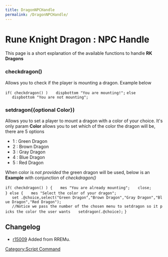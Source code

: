 ```yaml
---
title: DragonNPCHandle
permalink: /DragonNPCHandle/
---
```


Rune Knight Dragon : NPC Handle
===============================

This page is a short explanation of the available functions to handle **RK Dragons**

### checkdragon()

Allows you to check if the player is mounting a dragon. Example below

`if( checkdragon() )`
`   dispbottom "You are mounting!";`
`else`
`   dispbottom "You are not mounting";`

### setdragon({optional Color})

Allows you to set a player to mount a dragon with a color of your choice.
It's only param **Color** allows you to set which of the color the dragon will be, there are 5 options

-   1 : Green Dragon
-   2 : Brown Dragon
-   3 : Gray Dragon
-   4 : Blue Dragon
-   5 : Red Dragon

When color is *not provided* the green dragon will be used, below is an **Example** with conjunction of *checkdragon()*

`if( checkdragon() ) {`
`   mes "You are already mounting";`
`   close;`
`} else {`
`   mes "Select the color of your dragon";`
`   set .@choice,select("Green Dragon","Brown Dragon","Gray Dragon","Blue Dragon","Red Dragon");`
`   //Notice we pass the number of the chosen menu to setdragon so it picks the color the user wants`
`   setdragon(.@choice);`
`}`

Changelog
---------

-   [r15009](http://sourceforge.net/apps/trac/rathena/changeset/15009) Added from RREMu.

[Category:Script Command](Category:Script_Command)